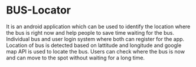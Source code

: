 # BUS-Locator
It is an android application which can be used to identify the location where the bus is right now  and help people to save time waiting for the bus.
Individual bus and user login system where both can register for the app.
Location of bus is detected based on lattitude and longitude and google map API is used to locate the bus.
Users can check where the bus is now and can move to the spot without waiting for a long time.
